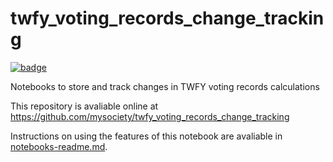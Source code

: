 
# twfy_voting_records_change_tracking

[![badge](https://mybinder.org/badge.svg)](https://mybinder.org/v2/gh/mysociety/twfy_voting_records_change_tracking/HEAD)

Notebooks to store and track changes in TWFY voting records calculations

This repository is avaliable online at https://github.com/mysociety/twfy_voting_records_change_tracking

Instructions on using the features of this notebook are avaliable in [notebooks-readme.md](notebooks-readme.md).

